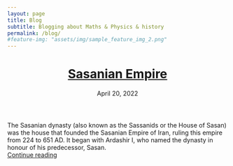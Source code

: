 ```yaml
---
layout: page
title: Blog
subtitle: Blogging about Maths & Physics & history
permalink: /blog/
#feature-img: "assets/img/sample_feature_img_2.png"
---
```

 <div class="posts">

  <div class="post-teaser">
      <header>
        <h1>
          <a class="post-link" href="/2022/04/14/sassanian.html">
            Sasanian Empire
          </a>
        </h1>
        <p class="meta">
          April 20, 2022
        </p>
      </header>
      <div class="excerpt">
      The Sasanian dynasty (also known as the Sassanids or the House of Sasan) was the house that founded the Sasanian Empire of Iran, ruling this empire from 224 to 651 AD. It began with Ardashir I, who named the dynasty in honour of his predecessor, Sasan.<br>
        <a class="button" href="/2022/04/14/sassanian.html">
          Continue reading
        </a>
      </div>
   </div>

 </div>
